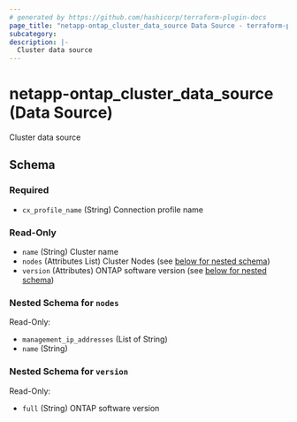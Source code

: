 ```yaml
---
# generated by https://github.com/hashicorp/terraform-plugin-docs
page_title: "netapp-ontap_cluster_data_source Data Source - terraform-provider-netapp-ontap"
subcategory: 
description: |-
  Cluster data source
---
```


# netapp-ontap_cluster_data_source (Data Source)

Cluster data source

<!-- schema generated by tfplugindocs -->
## Schema

### Required

- `cx_profile_name` (String) Connection profile name

### Read-Only

- `name` (String) Cluster name
- `nodes` (Attributes List) Cluster Nodes (see [below for nested schema](#nestedatt--nodes))
- `version` (Attributes) ONTAP software version (see [below for nested schema](#nestedatt--version))

<a id="nestedatt--nodes"></a>
### Nested Schema for `nodes`

Read-Only:

- `management_ip_addresses` (List of String)
- `name` (String)


<a id="nestedatt--version"></a>
### Nested Schema for `version`

Read-Only:

- `full` (String) ONTAP software version


